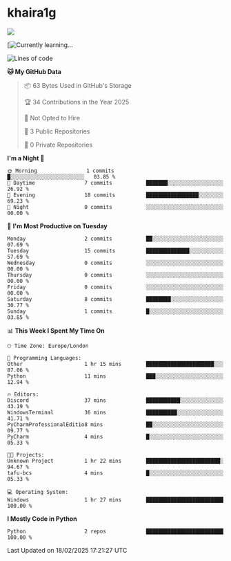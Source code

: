# khaira1g

![](https://komarev.com/ghpvc/?username=khaira1g)

[![Currently learning...](https://github-readme-tech-stack.vercel.app/api/cards?title=Currently+learning...&lineCount=1&line1=python%2Cpython%2Cfff100%3Bhtml5%2Chtml5%2Cff5800%3Bcss%2Ccss%2C00e0ff%3Bjavascript%2Cjavascript%2Cfff100%3B)

<!--START_SECTION:waka-->
![Lines of code](https://img.shields.io/badge/From%20Hello%20World%20I%27ve%20Written-1.7%20thousand%20lines%20of%20code-blue)

**🐱 My GitHub Data** 

> 📦 63 Bytes Used in GitHub's Storage 
 > 
> 🏆 34 Contributions in the Year 2025
 > 
> 🚫 Not Opted to Hire
 > 
> 📜 3 Public Repositories 
 > 
> 🔑 0 Private Repositories 
 > 
**I'm a Night 🦉** 

```text
🌞 Morning                1 commits           █░░░░░░░░░░░░░░░░░░░░░░░░   03.85 % 
🌆 Daytime                7 commits           ███████░░░░░░░░░░░░░░░░░░   26.92 % 
🌃 Evening                18 commits          █████████████████░░░░░░░░   69.23 % 
🌙 Night                  0 commits           ░░░░░░░░░░░░░░░░░░░░░░░░░   00.00 % 
```
📅 **I'm Most Productive on Tuesday** 

```text
Monday                   2 commits           ██░░░░░░░░░░░░░░░░░░░░░░░   07.69 % 
Tuesday                  15 commits          ██████████████░░░░░░░░░░░   57.69 % 
Wednesday                0 commits           ░░░░░░░░░░░░░░░░░░░░░░░░░   00.00 % 
Thursday                 0 commits           ░░░░░░░░░░░░░░░░░░░░░░░░░   00.00 % 
Friday                   0 commits           ░░░░░░░░░░░░░░░░░░░░░░░░░   00.00 % 
Saturday                 8 commits           ████████░░░░░░░░░░░░░░░░░   30.77 % 
Sunday                   1 commits           █░░░░░░░░░░░░░░░░░░░░░░░░   03.85 % 
```


📊 **This Week I Spent My Time On** 

```text
🕑︎ Time Zone: Europe/London

💬 Programming Languages: 
Other                    1 hr 15 mins        ██████████████████████░░░   87.06 % 
Python                   11 mins             ███░░░░░░░░░░░░░░░░░░░░░░   12.94 % 

🔥 Editors: 
Discord                  37 mins             ███████████░░░░░░░░░░░░░░   43.19 % 
WindowsTerminal          36 mins             ██████████░░░░░░░░░░░░░░░   41.71 % 
PyCharmProfessionalEditio8 mins              ██░░░░░░░░░░░░░░░░░░░░░░░   09.77 % 
PyCharm                  4 mins              █░░░░░░░░░░░░░░░░░░░░░░░░   05.33 % 

🐱‍💻 Projects: 
Unknown Project          1 hr 22 mins        ████████████████████████░   94.67 % 
tafu-bcs                 4 mins              █░░░░░░░░░░░░░░░░░░░░░░░░   05.33 % 

💻 Operating System: 
Windows                  1 hr 27 mins        █████████████████████████   100.00 % 
```

**I Mostly Code in Python** 

```text
Python                   2 repos             █████████████████████████   100.00 % 
```




 Last Updated on 18/02/2025 17:21:27 UTC
<!--END_SECTION:waka-->
